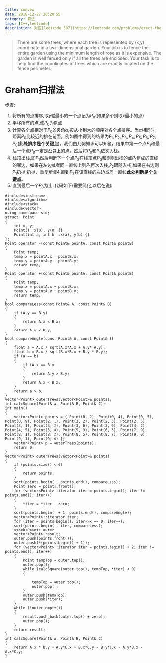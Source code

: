```yaml
---
title: convex
date: 2018-12-27 20:20:55
category: 算法
tags: [C++,leetcode]
description: 对应[leetcode 587](https://leetcode.com/problems/erect-the-fence/)
---
```


>There are some trees, where each tree is represented by (x,y) coordinate in a two-dimensional garden. Your job is to fence the entire garden using the minimum length of rope as it is expensive. The garden is well fenced only if all the trees are enclosed. Your task is to help find the coordinates of trees which are exactly located on the fence perimeter.

# Graham扫描法
步骤:
1. 将所有的点排序,取$y$轴最小的一个点记为$P_0$(如果多个则取$x$最小的点)
2. 平移所有的点,使$P_0$为原点
3. 计算各个点相对于$P_0$的夹角$α$,按从小到大的顺序对各个点排序。当$α$相同时，距离$P_0$比较近的排在前面。例如图中得到的结果为$P_1,P_2,P_3,P_4,P_5,P_6,P_7,P_8$(**此处排序是个关键点**)。我们由几何知识可以知道，结果中第一个点$P_1$和最后一个点$P_8$一定是凸包上的点。然后将$P_0$和$P_1$依次入栈。
4. 栈顶出栈,即$P_1$然后判断下一个点$P_2$在栈顶点$P_0$和刚刚出栈的点$P_1$组成的直线的哪边，如果在左边或者同一直线上则$P_1$再次入栈,$P_2$跟随入栈,如果在右边则$P_1$扔掉,扔掉，重复步骤4,直到$P_2$在该直线的左边或同一直线[**此处判断是个关键点**](/2018/12/27/convex/)。
5. 直到最后一个$P_8$为止:
代码如下(需要简化,以后在说):
```
#include<iostream>
#include<algorithm>
#include<stack>
#include<vector>
using namespace std;
struct  Point
{
	int x, y;
	Point() :x(0), y(0) {}
	Point(int a, int b) :x(a), y(b) {}
};
Point operator -(const Point& pointA, const Point& pointB)
{
	Point temp;
	temp.x = pointA.x - pointB.x;
	temp.y = pointA.y - pointB.y;
	return temp;
}
Point operator +(const Point& pointA, const Point& pointB)
{
	Point temp;
	temp.x = pointA.x + pointB.x;
	temp.y = pointA.y + pointB.y;
	return temp;
}
bool compareLess(const Point& A, const Point& B)
{
	if (A.y == B.y)
	{
		return A.x < B.x;
	}
	return A.y < B.y;
}
bool compareAngle(const Point& A, const Point& B)
{
	float a = A.x / sqrt(A.x*A.x + A.y* A.y);
	float b = B.x / sqrt(B.x*B.x + B.y * B.y);
	if (a == b)
	{
		if (A.x == B.x)
		{
			return A.y > B.y;
		}
		return A.x < B.x;
	}
	return a > b;
}
vector<Point> outerTrees(vector<Point>& points);
int calcSquare(Point& A, Point& B, Point& C);
int main()
{
	vector<Point> points = { Point(0, 2), Point(0, 4), Point(0, 5), Point(0, 9), Point(2, 1), Point(2, 2), Point(2, 3), Point(2, 5), Point(3, 1), Point(3, 2), Point(3, 6), Point(3, 9), Point(4, 2), Point(4, 5), Point(5, 8), Point(5, 9), Point(6, 3), Point(7, 9), Point(8, 1), Point(8, 2), Point(8, 5), Point(8, 7), Point(9, 0), Point(9, 1), Point(9, 6) };
	vector<Point> p = outerTrees(points);
	return 0;
}
vector<Point> outerTrees(vector<Point>& points)
{
	if (points.size() < 4)
	{
		return points;
	}
	sort(points.begin(), points.end(), compareLess);
	Point zero = points.front();
	for (vector<Point>::iterator iter = points.begin(); iter != points.end(); iter++)
	{
		*iter = *iter - zero;
	}
	sort(points.begin() + 1, points.end(), compareAngle);
	vector<Point>::iterator iter;
	for (iter = points.begin(); iter->x == 0; iter++);
	sort(points.begin(), iter, compareLess);
	stack<Point> outer;
	vector<Point> result;
	outer.push(points.front());
	outer.push(*(points.begin() + 1));
	for (vector<Point>::iterator iter = points.begin() + 2; iter != points.end(); iter++)
	{
		Point tempTop = outer.top();
		outer.pop();
		while (calcSquare(outer.top(), tempTop, *iter) < 0)
		{

			tempTop = outer.top();
			outer.pop();
		}
		outer.push(tempTop);
		outer.push(*iter);
	}
	while (!outer.empty())
	{
		result.push_back(outer.top() + zero);
		outer.pop();
	}
	return result;
}
int calcSquare(Point& A, Point& B, Point& C)
{
	return A.x * B.y + A.y*C.x + B.x*C.y - B.y*C.x - A.y*B.x - A.x*C.y;
}
```